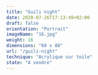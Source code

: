 ```yaml
---
title: "Guili night"
date: 2020-07-26T17:13:49+02:00
draft: false
orientation: "Portrait"
imageName: "16.jpg"
weight: 16
dimensions: "60 x 80"
url: "/guili-night"
technique: "Acrylique sur toile"
state: "A vendre"
---
```



